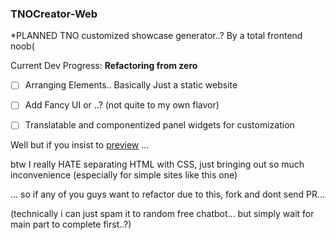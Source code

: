 ### TNOCreator-Web
*PLANNED TNO customized showcase generator..? By a total frontend noob(

Current Dev Progress: **Refactoring from zero**

- [ ] Arranging Elements.. Basically Just a static website

- [ ] Add Fancy UI or ..? (not quite to my own flavor)

- [ ] Translatable and componentized panel widgets for customization

Well but if you insist to [preview](https://hittygubby.github.io/TNOCreator-Web/) ... 

btw I really HATE separating HTML with CSS, just bringing out so much inconvenience (especially for simple sites like this one)

... so if any of you guys want to refactor due to this, fork and dont send PR...

(technically i can just spam it to random free chatbot... but simply wait for main part to complete first..?)